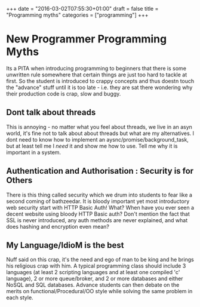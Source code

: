 +++
date = "2016-03-02T07:55:30+01:00"
draft = false
title = "Programming myths"
categories = ["programming"]
+++

# New Programmer Programming Myths

Its a PITA when introducing programming to beginners that there is some unwritten rule somewhere that certain things are just too hard to tackle at first. So the student is introduced to crappy concepts and thus doestn touch the "advance" stuff until it is too late - i.e. they are sat there wondering why their production code is crap, slow and buggy.

## Dont talk about threads
This is annoying - no matter what you feel about threads, we live in an asyn world, it's fine not to talk about about threads but what are my alternatives. I dont need to know how to implement an aysnc/promise/background_task, but at least tell me I *need* it and show me how to use. Tell me why it is important in a system.

## Authentication and Authorisation : Security is for Others
There is this thing called security which we drum into students to fear like a second coming of bathzeedar. It is bloody important yet most introductory web security start with HTTP Basic Auth! What? When have you ever seen a decent website using bloody HTTP Basic auth? Don't mention the fact that SSL is never introduced, any auth methods are never explained, and what does hashing and encryption even mean?

## My Language/IdioM is the best
Nuff said on this crap, it's the need and ego of man to be king and he brings his religious crap with him. A typical programming class should include 3 languages (at least 2 scripting languages and at least one compiled 'c' language), 2 or more queue/broker, and 2 or more databases and either NoSQL and SQL databases. Advance students can then debate on the merits on functional/Procedural/OO style while solving the same problem in each style.
